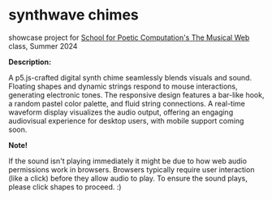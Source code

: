# synthwave chimes

showcase project for [School for Poetic Computation's The Musical Web](https://sfpc.study/sessions/summer-24/musical-web) class,
Summer 2024

**Description:**

A p5.js-crafted digital synth chime seamlessly blends visuals and sound. Floating shapes and dynamic strings respond to mouse interactions, generating electronic tones. The responsive design features a bar-like hook, a random pastel color palette, and fluid string connections. A real-time waveform display visualizes the audio output, offering an engaging audiovisual experience for desktop users, with mobile support coming soon.

**Note!**

If the sound isn't playing immediately it might be due to how web audio permissions work in browsers. Browsers typically require user interaction (like a click) before they allow audio to play. To ensure the sound plays, please click shapes to proceed. :)
